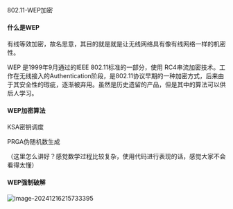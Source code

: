 802.11-WEP加密

#### 什么是WEP

有线等效加密，故名思意，其目的就是就是让无线网络具有像有线网络一样的机密性。

WEP 是1999年9月通过的IEEE 802.11标准的一部分，使用 RC4串流加密技术。工作在无线接入的Authentication阶段，是802.11协议早期的一种加密方式，后来由于其安全性的瑕疵，逐渐被弃用。虽然是历史遗留的产品，但是其中的算法可以供后人学习。

#### WEP加密算法

KSA密钥调度

PRGA伪随机数生成

（这里怎么讲好？感觉数学过程比较复杂，使用代码进行表现的话，感觉大家不会看得太懂）

#### WEP强制破解

![image-20241216215733395](软件无线电文档/image-20241216215733395.png)
